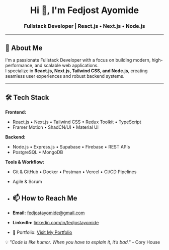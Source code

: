 <h1 align="center">Hi 👋, I'm Fedjost Ayomide</h1>
<h3 align="center">Fullstack Developer | React.js • Next.js • Node.js</h3>

---

## 🚀 About Me
I'm a passionate Fullstack Developer with a focus on building modern, high-performance, and scalable web applications.  
I specialize in **React.js, Next.js, Tailwind CSS, and Node.js**, creating seamless user experiences and robust backend systems.

---

## 🛠️ Tech Stack

**Frontend:**
- React.js • Next.js • Tailwind CSS • Redux Toolkit • TypeScript  
- Framer Motion • ShadCN/UI • Material UI

**Backend:**
- Node.js • Express.js • Supabase • Firebase • REST APIs  
- PostgreSQL • MongoDB

**Tools & Workflow:**
- Git & GitHub • Docker • Postman • Vercel • CI/CD Pipelines  
- Agile & Scrum

- ## 📫 How to Reach Me
- **Email:** [fedjostayomide@gmail.com](mailto:fedjostayomide@gmail.com)  
- **LinkedIn:** [linkedin.com/in/fedjostayomide](https://www.linkedin.com/in/fedjostayomide)
- 💼 Portfolio: [Visit My Portfolio](https://fedjostayomideportfolio-g20krhg3h-fedjositys-projects.vercel.app)  

💡 *"Code is like humor. When you have to explain it, it’s bad."* – Cory House
